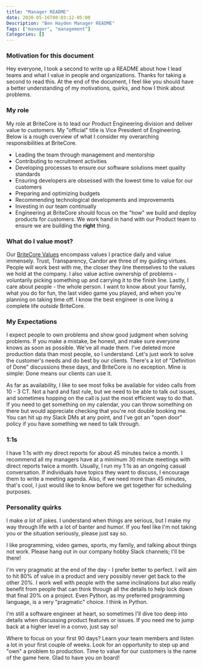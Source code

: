 ```yaml
---
title: "Manager README"
date: 2020-05-16T00:03:12-05:00
Description: "Ben Hayden Manager README"
Tags: ["manager", "management"]
Categories: []
---
```


### Motivation for this document

Hey everyone, I took a second to write up a README about how I lead teams and what I value in people and organizations. Thanks for taking a second to read this. At the end of the document, I feel like you should have a better understanding of my motivations, quirks, and how I think about problems.

### My role

My role at BriteCore is to lead our Product Engineering division and deliver value to customers. My "official" title is Vice President of Engineering. Below is a rough overview of what I consider my overarching responsibilities at BriteCore.

* Leading the team through management and mentorship
* Contributing to recruitment activities
* Developing processes to ensure our software solutions meet quality standards
* Ensuring developers are obsessed with the lowest time to value for our customers
* Preparing and optimizing budgets
* Recommending technological developments and improvements
* Investing in our team continually
* Engineering at BriteCore should focus on the "how" we build and deploy products for customers. We work hand in hand with our Product team to ensure we are building the **right** thing.

### What do I value most?

Our [BriteCore Values](https://docs.google.com/document/d/126fsK6gc3VxCYhV4lb6ArbH2QMQnhbP3chAEa5FW4rk/edit#) encompass values I practice daily and value immensely. Trust, Transparency, Candor are three of my guiding virtues. People will work best with me, the closer they line themselves to the values we hold at the company. I also value active ownership of problems - voluntarily picking something up and carrying it to the finish line. Lastly, I care about people - the whole person. I want to know about your family, what you do for fun, the last video game you played, and when you're planning on taking time off. I know the best engineer is one living a complete life _outside_ BriteCore.

### My Expectations

I expect people to own problems and show good judgment when solving problems. If you make a mistake, be honest, and make sure everyone knows as soon as possible. We've all made them. I've deleted more production data than most people, so I understand. Let's just work to solve the customer's needs and do best by our clients. There's a lot of "Definition of Done" discussions these days, and BriteCore is no exception. Mine is simple: Done means our clients can use it.

As far as availability, I like to see most folks be available for video calls from 10 - 3 CT. Not a hard and fast rule, but we need to be able to talk out issues, and sometimes hopping on the call is just the most efficient way to do that. If you need to get something on my calendar, you can throw something on there but would appreciate checking that you're not double booking me. You can hit up my Slack DMs at any point, and I've got an "open door" policy if you have something we need to talk through.

### 1:1s

I have 1:1s with my direct reports for about 45 minutes twice a month. I recommend all my managers have at a minimum 30 minute meetings with direct reports twice a month. Usually, I run my 1:1s as an ongoing casual conversation. If individuals have topics they want to discuss, I encourage them to write a meeting agenda. Also, if we need more than 45 minutes, that's cool, I just would like to know before we get together for scheduling purposes.

### Personality quirks

I make _a lot_ of jokes. I understand when things are serious, but I make my way through life with a lot of banter and humor. If you feel like I'm not taking you or the situation seriously, please just say so.

I like programming, video games, sports, my family, and talking about things not work. Please hang out in our company hobby Slack channels; I'll be there!

I'm very pragmatic at the end of the day - I prefer better to perfect. I will aim to hit 80% of value in a product and very possibly never get back to the other 20%. I work well with people with the same inclinations but also really benefit from people that can think through all the details to help lock down that final 20% on a project. Even Python, as my preferred programming language, is a very "pragmatic" choice. I think in Python.

I'm still a software engineer at heart, so sometimes I'll dive too deep into details when discussing product features or issues. If you need me to jump back at a higher level in a convo, just say so!

Where to focus on your first 90 days?
Learn your team members and listen a lot in your first couple of weeks. Look for an opportunity to step up and "own" a problem to production. Time to value for our customers is the name of the game here. Glad to have you on board!
